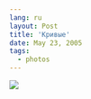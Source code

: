 ```yaml
---
lang: ru
layout: Post
title: 'Кривые'
date: May 23, 2005
tags:
  - photos
---
```


![](/images/blog/F0062-0022.jpg)
